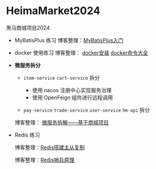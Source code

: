 # HeimaMarket2024
黑马商城项目2024

- MyBatisPlus 练习
  博客整理：[MyBatisPlus入门](https://blog.csdn.net/m0_63653444/article/details/139033373?spm=1001.2014.3001.5501)

- docker 使用练习
 博客整理： [docker安装](https://blog.csdn.net/m0_63653444/article/details/139124471?spm=1001.2014.3001.5501) [docker命令大全](https://blog.csdn.net/m0_63653444/article/details/139130248?spm=1001.2014.3001.5501)

- **微服务拆分**
  
  - `item-service` `cart-service` 拆分
    - 使用 nacos 注册中心实现服务治理
    - 使用 OpenFeign 组件进行远程调用
  
  - `pay-service` `trade-service` `user-service` `hm-api` 拆分
  
   博客整理： [微服务拆解——基于商城项目](https://blog.csdn.net/m0_63653444/article/details/139203374?spm=1001.2014.3001.5501)
  
- Redis 练习

  博客整理：[Redis搭建主从复制](https://blog.csdn.net/m0_63653444/article/details/139476290?spm=1001.2014.3001.5501)
  
  博客整理：[Redis哨兵原理](https://blog.csdn.net/m0_63653444/article/details/139553210?spm=1001.2014.3001.5502)

